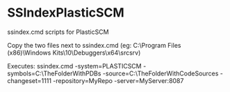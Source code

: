 # SSIndexPlasticSCM
ssindex.cmd scripts for PlasticSCM

Copy the two files next to ssindex.cmd (eg: C:\Program Files (x86)\Windows Kits\10\Debuggers\x64\srcsrv)

Executes:
ssindex.cmd -system=PLASTICSCM -symbols=C:\TheFolderWithPDBs -source=C:\TheFolderWithCodeSources -changeset=1111 -repository=MyRepo -server=MyServer:8087

